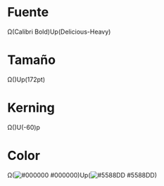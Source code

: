 # Fuente
Ω(Calibri Bold)Up(Delicious-Heavy)
# Tamaño
Ω()Up(172pt)
# Kerning
Ω()U(-60)p
# Color
Ω(![#000000](https://placehold.it/15/000000/000000?text=+) #000000)Up(![#5588DD](https://placehold.it/15/5588DD/000000?text=+) #5588DD)
